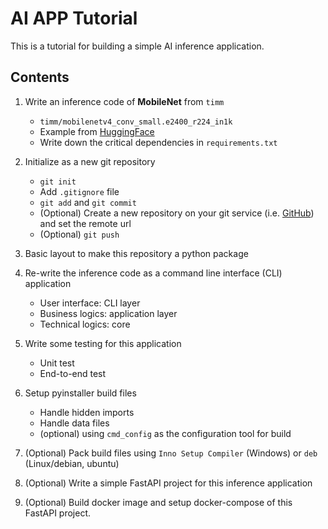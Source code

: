 # AI APP Tutorial

This is a tutorial for building a simple AI inference application.

## Contents

1. Write an inference code of **MobileNet** from `timm`
    - `timm/mobilenetv4_conv_small.e2400_r224_in1k`
    - Example from [HuggingFace](https://huggingface.co/timm/mobilenetv4_conv_small.e2400_r224_in1k)
    - Write down the critical dependencies in `requirements.txt`

2. Initialize as a new git repository
    - `git init`
    - Add `.gitignore` file
    - `git add` and `git commit`
    - (Optional) Create a new repository on your git service (i.e. [GitHub](https://github.com)) and set the remote url
    - (Optional) `git push`

3. Basic layout to make this repository a python package
4. Re-write the inference code as a command line interface (CLI) application
    - User interface: CLI layer
    - Business logics: application layer
    - Technical logics: core

5. Write some testing for this application
    - Unit test
    - End-to-end test

6. Setup pyinstaller build files
    - Handle hidden imports
    - Handle data files
    - (optional) using `cmd_config` as the configuration tool for build

7. (Optional) Pack build files using `Inno Setup Compiler` (Windows) or `deb` (Linux/debian, ubuntu)

8. (Optional) Write a simple FastAPI project for this inference application

9. (Optional) Build docker image and setup docker-compose of this FastAPI project.
